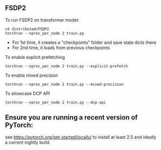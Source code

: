 ## FSDP2
To run FSDP2 on transformer model:
```
cd distributed/FSDP2
torchrun --nproc_per_node 2 train.py
```
* For 1st time, it creates a "checkpoints" folder and save state dicts there
* For 2nd time, it loads from previous checkpoints

To enable explicit prefetching
```
torchrun --nproc_per_node 2 train.py --explicit-prefetch
```

To enable mixed precision
```
torchrun --nproc_per_node 2 train.py --mixed-precision
```

To showcase DCP API
```
torchrun --nproc_per_node 2 train.py --dcp-api
```

## Ensure you are running a recent version of PyTorch:
see https://pytorch.org/get-started/locally/ to install at least 2.5 and ideally a current nightly build.
